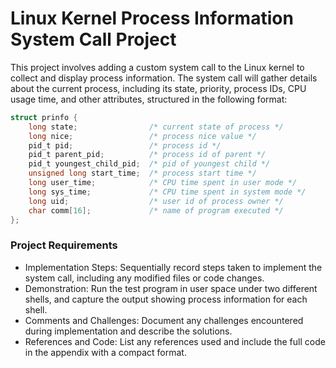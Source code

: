 # Linux Kernel Process Information System Call Project

This project involves adding a custom system call to the Linux kernel to collect and display process information. The system call will gather details about the current process, including its state, priority, process IDs, CPU usage time, and other attributes, structured in the following format:

```c
struct prinfo {
    long state;                /* current state of process */
    long nice;                 /* process nice value */
    pid_t pid;                 /* process id */
    pid_t parent_pid;          /* process id of parent */
    pid_t youngest_child_pid;  /* pid of youngest child */
    unsigned long start_time;  /* process start time */
    long user_time;            /* CPU time spent in user mode */
    long sys_time;             /* CPU time spent in system mode */
    long uid;                  /* user id of process owner */
    char comm[16];             /* name of program executed */
};
```

### Project Requirements

- Implementation Steps: Sequentially record steps taken to implement the system call, including any modified files or code changes.
- Demonstration: Run the test program in user space under two different shells, and capture the output showing process information for each shell.
- Comments and Challenges: Document any challenges encountered during implementation and describe the solutions.
- References and Code: List any references used and include the full code in the appendix with a compact format.

